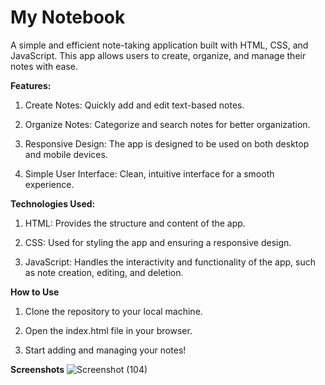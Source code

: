 # My Notebook
A simple and efficient note-taking application built with HTML, CSS, and JavaScript. This app allows users to create, organize, and manage their notes with ease.

**Features:**

1. Create Notes: Quickly add and edit text-based notes.

2. Organize Notes: Categorize and search notes for better organization.

3. Responsive Design: The app is designed to be used on both desktop and mobile devices.

4. Simple User Interface: Clean, intuitive interface for a smooth experience.
   
**Technologies Used:**

1. HTML: Provides the structure and content of the app.
   
2. CSS: Used for styling the app and ensuring a responsive design.
   
3. JavaScript: Handles the interactivity and functionality of the app, such as note creation, editing, and deletion.
   
**How to Use**

1. Clone the repository to your local machine.
   
2. Open the index.html file in your browser.
   
3. Start adding and managing your notes!

**Screenshots**
![Screenshot (104)](https://github.com/user-attachments/assets/1eb09705-82b8-4324-beaa-e4e7da9b3824)


